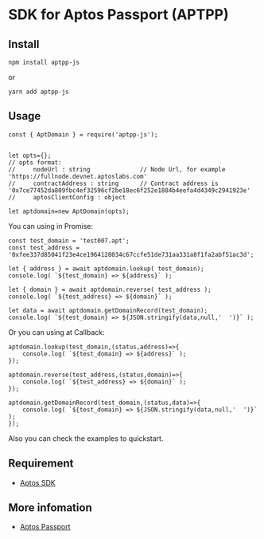 # SDK for Aptos Passport (APTPP)

## Install
```
npm install aptpp-js 
```
or
```
yarn add aptpp-js
```

## Usage

```
const { AptDomain } = require('aptpp-js');


let opts={};
// opts format:
//     nodeUrl : string              // Node Url, for example 'https://fullnode.devnet.aptoslabs.com'
//     contractAddress : string      // Contract address is '0x7ce77452da809fbc4ef32596cf2be18ec6f252e1884b4eefa4d4349c2941923e'
//     aptosClientConfig : object

let aptdomain=new AptDomain(opts);
```

You can using in Promise:
```
const test_domain = 'test007.apt';
const test_address = '0xfee337d85041f23e4ce1964128034c67ccfe51de731aa331a8f1fa2abf51ac3d';	

let { address } = await aptdomain.lookup( test_domain);
console.log( `${test_domain} => ${address}` );

let { domain } = await aptdomain.reverse( test_address );
console.log( `${test_address} => ${domain}` );

let data = await aptdomain.getDomainRecord(test_domain);
console.log( `${test_domain} => ${JSON.stringify(data,null,'  ')}` );

```

Or you can using at Callback:
```
aptdomain.lookup(test_domain,(status,address)=>{
	console.log( `${test_domain} => ${address}` );
});

aptdomain.reverse(test_address,(status,domain)=>{
	console.log( `${test_address} => ${domain}` );
});

aptdomain.getDomainRecord(test_domain,(status,data)=>{
	console.log( `${test_domain} => ${JSON.stringify(data,null,'  ')}` );
});
```

Also you can check the examples to quickstart.

## Requirement
- [Aptos SDK](https://github.com/aptos-labs/aptos-core/tree/main/ecosystem/typescript/sdk)

## More infomation
- [Aptos Passport](https://aptpp.com)

